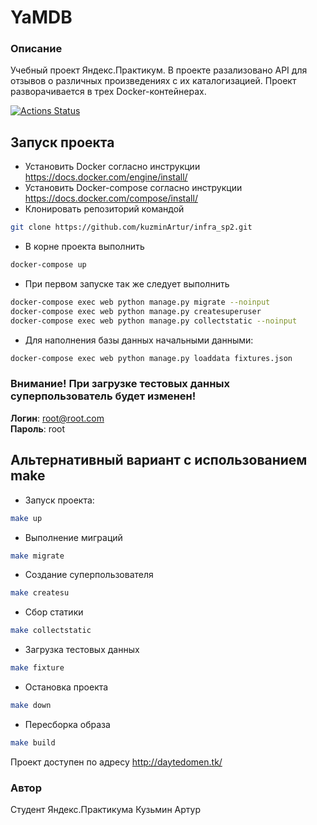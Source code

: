 # YaMDB
### Описание
Учебный проект Яндекс.Практикум. В проекте разализовано API для отзывов о
различных произведениях с их каталогизацией. Проект разворачивается в трех
Docker-контейнерах.

[![Actions Status](https://github.com/kuzminArtur/yamdb_final/actions/workflows/yamdb_workflow.yml/badge.svg)](https://github.com/kuzminArtur/yamdb_final/actions)

## Запуск проекта
- Установить Docker согласно инструкции https://docs.docker.com/engine/install/
- Установить Docker-compose согласно инструкции https://docs.docker.com/compose/install/
- Клонировать репозиторий командой 
```bash
git clone https://github.com/kuzminArtur/infra_sp2.git
```
- В корне проекта выполнить
```bash
docker-compose up
```
- При первом запуске так же следует выполнить
```bash
docker-compose exec web python manage.py migrate --noinput
docker-compose exec web python manage.py createsuperuser
docker-compose exec web python manage.py collectstatic --noinput
```
- Для наполнения базы данных начальными данными:
```bash
docker-compose exec web python manage.py loaddata fixtures.json
```
### Внимание! При загрузке тестовых данных суперпользователь будет изменен!
**Логин**: root@root.com\
**Пароль**: root

## Альтернативный вариант с использованием make
- Запуск проекта:
```bash
make up
```
- Выполнение миграций
```bash
make migrate
```
- Создание суперпользователя
```bash
make createsu
```
- Сбор статики
```bash
make collectstatic
```
- Загрузка тестовых данных
```bash
make fixture
```
- Остановка проекта
```bash
make down
```
- Пересборка образа
```bash
make build
```

Проект доступен по адресу http://daytedomen.tk/

### Автор
Студент Яндекс.Практикума Кузьмин Артур
